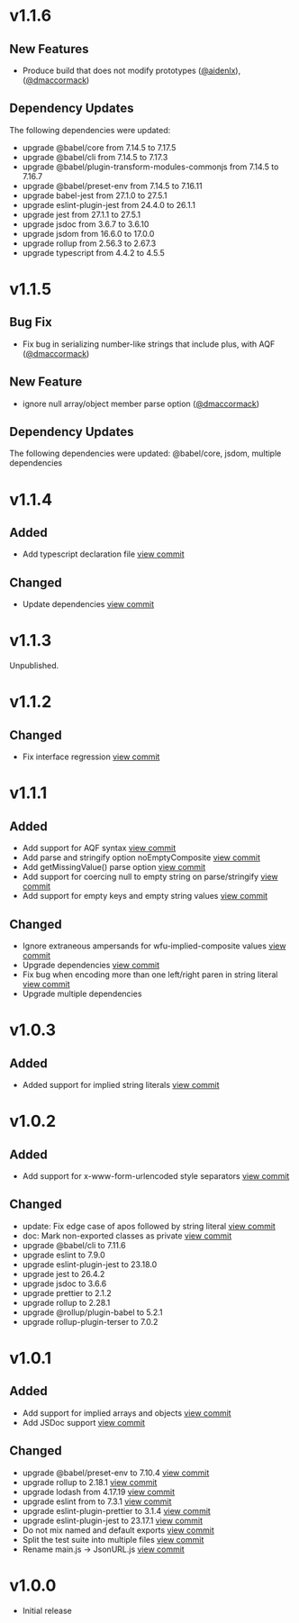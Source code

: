 # v1.1.6

## New Features

*   Produce build that does not modify prototypes ([@aidenlx](https://github.com/aidenlx "Link to profile for user aidenlx")), ([@dmaccormack](https://github.com/dmaccormack "Link to profile for user dmaccormack"))

## Dependency Updates

The following dependencies were updated:
*   upgrade @babel/core from 7.14.5 to 7.17.5
*   upgrade @babel/cli from 7.14.5 to 7.17.3
*   upgrade @babel/plugin-transform-modules-commonjs from 7.14.5 to 7.16.7
*   upgrade @babel/preset-env from 7.14.5 to 7.16.11
*   upgrade babel-jest from 27.1.0 to 27.5.1
*   upgrade eslint-plugin-jest from 24.4.0 to 26.1.1
*   upgrade jest from 27.1.1 to 27.5.1
*   upgrade jsdoc from 3.6.7 to 3.6.10
*   upgrade jsdom from 16.6.0 to 17.0.0
*   upgrade rollup from 2.56.3 to 2.67.3
*   upgrade typescript from 4.4.2 to 4.5.5

# v1.1.5

## Bug Fix

*   Fix bug in serializing number-like strings that include plus, with AQF ([@dmaccormack](https://github.com/dmaccormack "Link to profile for user dmaccormack"))

## New Feature

*   ignore null array/object member parse option ([@dmaccormack](https://github.com/dmaccormack "Link to profile for user dmaccormack"))

## Dependency Updates

The following dependencies were updated: @babel/core, jsdom, multiple dependencies

# v1.1.4

## Added

*   Add typescript declaration file [view commit](http://github.com/jsonurl/jsonurl-js/commit/13f1fd474b46ba68a544d9ae9a59a34bee0c8a4a)

## Changed

*   Update dependencies [view commit](http://github.com/jsonurl/jsonurl-js/commit/9dbebe2f823bb8de9f8a552c972933c1ad2f9866)

# v1.1.3

Unpublished.

# v1.1.2

## Changed

*   Fix interface regression [view commit](http://github.com/jsonurl/jsonurl-js/commit/e4c83f8f13035aa63218d7717442460fdfb27cda)

# v1.1.1

## Added

*   Add support for AQF syntax [view commit](http://github.com/jsonurl/jsonurl-js/commit/65a1b09918b5005487b18aa5c66d8fd4a30309aa)
*   Add parse and stringify option noEmptyComposite [view commit](http://github.com/jsonurl/jsonurl-js/commit/202fb34b0da3d7358085bea7af2a21e441519b9f)
*   Add getMissingValue() parse option [view commit](http://github.com/jsonurl/jsonurl-js/commit/450d00c3127dc63b6606e7891219888b45e6241a)
*   Add support for coercing null to empty string on parse/stringify [view commit](http://github.com/jsonurl/jsonurl-js/commit/a564595b984283306ddee1d2aea6cb6d156098a3)
*   Add support for empty keys and empty string values [view commit](http://github.com/jsonurl/jsonurl-js/commit/6b94a0dadfc3d5ea8f21218f9bbee1205772f68b)

## Changed

*   Ignore extraneous ampersands for wfu-implied-composite values [view commit](http://github.com/jsonurl/jsonurl-js/commit/f288b33fbe9e8e88450a56d0878155dd85c85d1d)
*   Upgrade dependencies [view commit](http://github.com/jsonurl/jsonurl-js/commit/045008b511250f9da45ce3f85ed16a05a3b887b4)
*   Fix bug when encoding more than one left/right paren in string literal [view commit](http://github.com/jsonurl/jsonurl-js/commit/217ef164776a4fa5c2bd8361fdc5e06b6c0a3c84)
*   Upgrade multiple dependencies

# v1.0.3

## Added

*   Added support for implied string literals [view commit](http://github.com/jsonurl/jsonurl-js/commit/1ff72c6c590be33eb9792e3f26086d893e137534)

# v1.0.2

## Added

*   Add support for x-www-form-urlencoded style separators [view commit](http://github.com/jsonurl/jsonurl-js/commit/2faa2482a176d69f8297f7ab095178dba164d74f)

## Changed

*   update: Fix edge case of apos followed by string literal [view commit](http://github.com/jsonurl/jsonurl-js/commit/4dc2f185bd4862fbe83f49857eca136142c7639e)
*   doc: Mark non-exported classes as private [view commit](http://github.com/jsonurl/jsonurl-js/commit/271ab69e76448002692801ff065bb67ac939415f)
*   upgrade @babel/cli to 7.11.6
*   upgrade eslint to 7.9.0
*   upgrade eslint-plugin-jest to 23.18.0
*   upgrade jest to 26.4.2
*   upgrade jsdoc to 3.6.6
*   upgrade prettier to 2.1.2
*   upgrade rollup to 2.28.1
*   upgrade @rollup/plugin-babel to 5.2.1
*   upgrade rollup-plugin-terser to 7.0.2

# v1.0.1

## Added

*   Add support for implied arrays and objects [view commit](http://github.com/jsonurl/jsonurl-js/commit/ee83d9c5c6d6cbc1643c721ba223a004ee4e8781)
*   Add JSDoc support [view commit](http://github.com/jsonurl/jsonurl-js/commit/5706a2975632201ef574b23dc38d00bb2a154737)

## Changed

*   upgrade @babel/preset-env to 7.10.4 [view commit](http://github.com/jsonurl/jsonurl-js/commit/0e2019124c303847e21aa2bb0a63ef3bf528a64d)
*   upgrade rollup to 2.18.1 [view commit](http://github.com/jsonurl/jsonurl-js/commit/ef9ded9e4df15d0d2404f29245e80cc7ae161255)
*   upgrade lodash from 4.17.19 [view commit](http://github.com/jsonurl/jsonurl-js/commit/0d78ec646e2731923163fb9641995b5087e82b15)
*   upgrade eslint from to 7.3.1 [view commit](http://github.com/jsonurl/jsonurl-js/commit/131e5b073e7823d81f480b1f077f8dd1be3299b9)
*   upgrade eslint-plugin-prettier to 3.1.4 [view commit](http://github.com/jsonurl/jsonurl-js/commit/80b350a03e894b63a1e34a3cc362635b4f0ea532)
*   upgrade eslint-plugin-jest to 23.17.1 [view commit](http://github.com/jsonurl/jsonurl-js/commit/684957f78145c30bf2c306a644cb1be4268b7501)
*   Do not mix named and default exports [view commit](http://github.com/jsonurl/jsonurl-js/commit/dd772cae0c3501cec252a1ed42387de514b9c6a3)
*   Split the test suite into multiple files [view commit](http://github.com/jsonurl/jsonurl-js/commit/60cf88e968e7c408722dc16404150197529feeab)
*   Rename main.js -> JsonURL.js [view commit](http://github.com/jsonurl/jsonurl-js/commit/ee83d9c5c6d6cbc1643c721ba223a004ee4e8781)

# v1.0.0

*   Initial release
